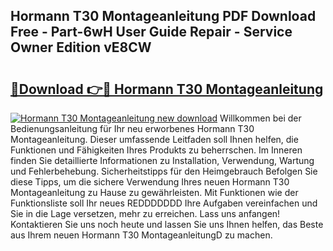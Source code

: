 ## Hormann T30 Montageanleitung PDF Download Free - Part-6wH User Guide Repair - Service Owner Edition vE8CW

# <h2><a href="http://df7ifc.blite.top/?on=Hormann+T30+Montageanleitung">🔗Download 👉🔴 Hormann T30 Montageanleitung</a></h2>

[![Hormann T30 Montageanleitung new download](https://i.imgur.com/lujVjoI.png)](http://df7ifc.blite.top/?on=Hormann+T30+Montageanleitung)
Willkommen bei der Bedienungsanleitung für Ihr neu erworbenes Hormann T30 Montageanleitung. Dieser umfassende Leitfaden soll Ihnen helfen, die Funktionen und Fähigkeiten Ihres Produkts zu beherrschen. Im Inneren finden Sie detaillierte Informationen zu Installation, Verwendung, Wartung und Fehlerbehebung. Sicherheitstipps für den Heimgebrauch Befolgen Sie diese Tipps, um die sichere Verwendung Ihres neuen Hormann T30 Montageanleitung zu Hause zu gewährleisten. Mit Funktionen wie der Funktionsliste soll Ihr neues REDDDDDDD Ihre Aufgaben vereinfachen und Sie in die Lage versetzen, mehr zu erreichen. Lass uns anfangen! Kontaktieren Sie uns noch heute und lassen Sie uns Ihnen helfen, das Beste aus Ihrem neuen Hormann T30 MontageanleitungD zu machen.
